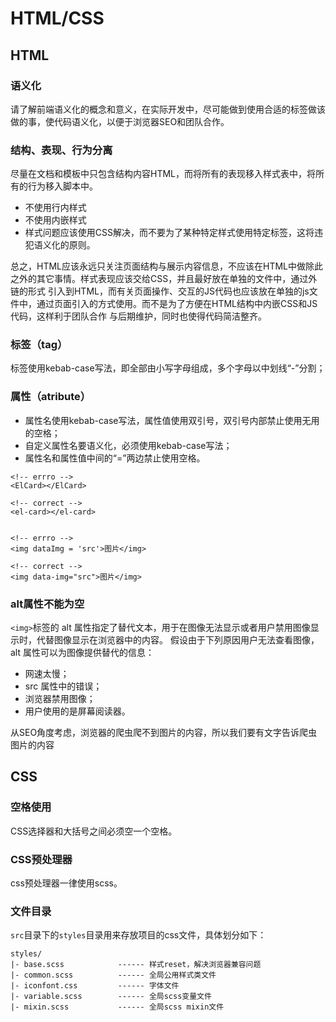 
#  HTML/CSS

##  HTML
###  语义化
请了解前端语义化的概念和意义，在实际开发中，尽可能做到使用合适的标签做该做的事，使代码语义化，以便于浏览器SEO和团队合作。

###  结构、表现、行为分离
尽量在文档和模板中只包含结构内容HTML，而将所有的表现移入样式表中，将所有的行为移入脚本中。
*   不使用行内样式
*   不使用内嵌样式
*   样式问题应该使用CSS解决，而不要为了某种特定样式使用特定标签，这将违犯语义化的原则。

总之，HTML应该永远只关注页面结构与展示内容信息，不应该在HTML中做除此之外的其它事情。样式表现应该交给CSS，并且最好放在单独的文件中，通过外链的形式
引入到HTML，而有关页面操作、交互的JS代码也应该放在单独的js文件中，通过页面引入的方式使用。而不是为了方便在HTML结构中内嵌CSS和JS代码，这样利于团队合作
与后期维护，同时也使得代码简洁整齐。

###  标签（tag）
标签使用kebab-case写法，即全部由小写字母组成，多个字母以中划线“-”分割；

###  属性（atribute）
*   属性名使用kebab-case写法，属性值使用双引号，双引号内部禁止使用无用的空格；
*   自定义属性名要语义化，必须使用kebab-case写法；
*   属性名和属性值中间的“=”两边禁止使用空格。
```
<!-- errro -->
<ElCard></ElCard>

<!-- correct -->
<el-card></el-card>


<!-- errro -->
<img dataImg = 'src'>图片</img>

<!-- correct -->
<img data-img="src">图片</img>
```

### alt属性不能为空
`<img>`标签的 alt 属性指定了替代文本，用于在图像无法显示或者用户禁用图像显示时，代替图像显示在浏览器中的内容。
假设由于下列原因用户无法查看图像，alt 属性可以为图像提供替代的信息：
* 网速太慢；
* src 属性中的错误；
* 浏览器禁用图像；
* 用户使用的是屏幕阅读器。

从SEO角度考虑，浏览器的爬虫爬不到图片的内容，所以我们要有文字告诉爬虫图片的内容

## CSS

### 空格使用
CSS选择器和大括号之间必须空一个空格。

### CSS预处理器
css预处理器一律使用scss。

### 文件目录
`src`目录下的`styles`目录用来存放项目的css文件，具体划分如下：

```
styles/
|- base.scss            ------ 样式reset，解决浏览器兼容问题
|- common.scss          ------ 全局公用样式类文件
|- iconfont.css         ------ 字体文件
|- variable.scss        ------ 全局scss变量文件
|- mixin.scss           ------ 全局scss mixin文件
```

